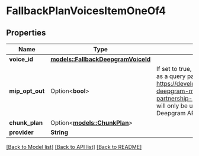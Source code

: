 # FallbackPlanVoicesItemOneOf4

## Properties

Name | Type | Description | Notes
------------ | ------------- | ------------- | -------------
**voice_id** | [**models::FallbackDeepgramVoiceId**](FallbackDeepgramVoiceId.md) |  | 
**mip_opt_out** | Option<**bool**> | If set to true, this will add mip_opt_out=true as a query parameter of all API requests. See https://developers.deepgram.com/docs/the-deepgram-model-improvement-partnership-program#want-to-opt-out  This will only be used if you are using your own Deepgram API key.  @default false | [optional]
**chunk_plan** | Option<[**models::ChunkPlan**](ChunkPlan.md)> |  | [optional]
**provider** | **String** |  | 

[[Back to Model list]](../README.md#documentation-for-models) [[Back to API list]](../README.md#documentation-for-api-endpoints) [[Back to README]](../README.md)


